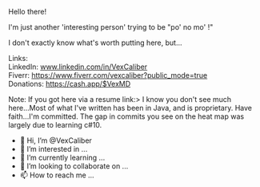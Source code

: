 
 Hello there!
 
  I'm just another 'interesting person' trying to be "po' no mo' !"
  
  I don't exactly know what's worth putting here, but...
  
  Links: <br>
  LinkedIn:  www.linkedin.com/in/VexCaliber <br>
  Fiverr:  https://www.fiverr.com/vexcaliber?public_mode=true <br>
  Donations: https://cash.app/$VexMD 
  
  Note: If you got here via a resume link:> 
  I know you don't see much here...Most of what I've written has been in Java, and is proprietary.
  Have faith...I'm committed.  The gap in commits you see on the heat map was largely due to learning c#10.
  
  


- 👋 Hi, I’m @VexCaliber
- 👀 I’m interested in ...
- 🌱 I’m currently learning ...
- 💞️ I’m looking to collaborate on ...
- 📫 How to reach me ...

<!---
VexCaliber/VexCaliber is a ✨ special ✨ repository because its `README.md` (this file) appears on your GitHub profile.
You can click the Preview link to take a look at your changes.
--->
